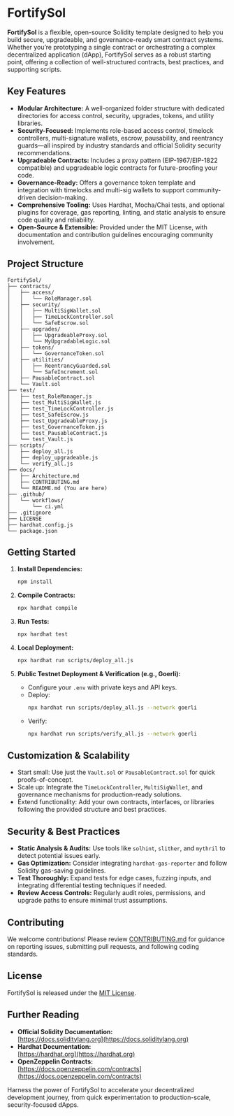 # FortifySol

**FortifySol** is a flexible, open-source Solidity template designed to help you build secure, upgradeable, and governance-ready smart contract systems. Whether you’re prototyping a single contract or orchestrating a complex decentralized application (dApp), FortifySol serves as a robust starting point, offering a collection of well-structured contracts, best practices, and supporting scripts.

## Key Features

- **Modular Architecture:** A well-organized folder structure with dedicated directories for access control, security, upgrades, tokens, and utility libraries.
- **Security-Focused:** Implements role-based access control, timelock controllers, multi-signature wallets, escrow, pausability, and reentrancy guards—all inspired by industry standards and official Solidity security recommendations.
- **Upgradeable Contracts:** Includes a proxy pattern (EIP-1967/EIP-1822 compatible) and upgradeable logic contracts for future-proofing your code.
- **Governance-Ready:** Offers a governance token template and integration with timelocks and multi-sig wallets to support community-driven decision-making.
- **Comprehensive Tooling:** Uses Hardhat, Mocha/Chai tests, and optional plugins for coverage, gas reporting, linting, and static analysis to ensure code quality and reliability.
- **Open-Source & Extensible:** Provided under the MIT License, with documentation and contribution guidelines encouraging community involvement.

## Project Structure

```
FortifySol/
├── contracts/
│   ├── access/
│   │   └── RoleManager.sol
│   ├── security/
│   │   ├── MultiSigWallet.sol
│   │   ├── TimeLockController.sol
│   │   └── SafeEscrow.sol
│   ├── upgrades/
│   │   ├── UpgradeableProxy.sol
│   │   └── MyUpgradableLogic.sol
│   ├── tokens/
│   │   └── GovernanceToken.sol
│   ├── utilities/
│   │   ├── ReentrancyGuarded.sol
│   │   └── SafeIncrement.sol
│   ├── PausableContract.sol
│   └── Vault.sol
├── test/
│   ├── test_RoleManager.js
│   ├── test_MultiSigWallet.js
│   ├── test_TimeLockController.js
│   ├── test_SafeEscrow.js
│   ├── test_UpgradeableProxy.js
│   ├── test_GovernanceToken.js
│   ├── test_PausableContract.js
│   └── test_Vault.js
├── scripts/
│   ├── deploy_all.js
│   ├── deploy_upgradeable.js
│   └── verify_all.js
├── docs/
│   ├── Architecture.md
│   ├── CONTRIBUTING.md
│   └── README.md (You are here)
├── .github/
│   └── workflows/
│       └── ci.yml
├── .gitignore
├── LICENSE
├── hardhat.config.js
└── package.json
```

## Getting Started

1. **Install Dependencies:**
   ```bash
   npm install
   ```

2. **Compile Contracts:**
   ```bash
   npx hardhat compile
   ```

3. **Run Tests:**
   ```bash
   npx hardhat test
   ```

4. **Local Deployment:**
   ```bash
   npx hardhat run scripts/deploy_all.js
   ```

5. **Public Testnet Deployment & Verification (e.g., Goerli):**
   - Configure your `.env` with private keys and API keys.
   - Deploy:
     ```bash
     npx hardhat run scripts/deploy_all.js --network goerli
     ```
   - Verify:
     ```bash
     npx hardhat run scripts/verify_all.js --network goerli
     ```

## Customization & Scalability

- Start small: Use just the `Vault.sol` or `PausableContract.sol` for quick proofs-of-concept.
- Scale up: Integrate the `TimeLockController`, `MultiSigWallet`, and governance mechanisms for production-ready solutions.
- Extend functionality: Add your own contracts, interfaces, or libraries following the provided structure and best practices.

## Security & Best Practices

- **Static Analysis & Audits:** Use tools like `solhint`, `slither`, and `mythril` to detect potential issues early.
- **Gas Optimization:** Consider integrating `hardhat-gas-reporter` and follow Solidity gas-saving guidelines.
- **Test Thoroughly:** Expand tests for edge cases, fuzzing inputs, and integrating differential testing techniques if needed.
- **Review Access Controls:** Regularly audit roles, permissions, and upgrade paths to ensure minimal trust assumptions.

## Contributing

We welcome contributions! Please review [CONTRIBUTING.md](docs/CONTRIBUTING.md) for guidance on reporting issues, submitting pull requests, and following coding standards.

## License

FortifySol is released under the [MIT License](LICENSE).

## Further Reading

- **Official Solidity Documentation:**  
  [https://docs.soliditylang.org](https://docs.soliditylang.org)
- **Hardhat Documentation:**  
  [https://hardhat.org](https://hardhat.org)
- **OpenZeppelin Contracts:**  
  [https://docs.openzeppelin.com/contracts](https://docs.openzeppelin.com/contracts)

Harness the power of FortifySol to accelerate your decentralized development journey, from quick experimentation to production-scale, security-focused dApps.
